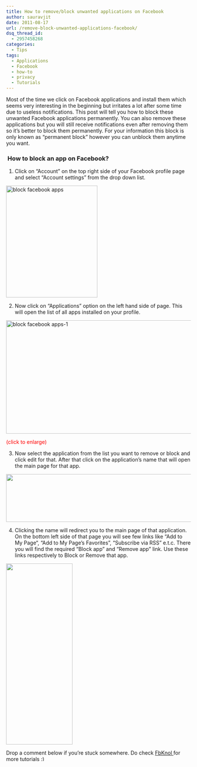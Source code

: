 ```yaml
---
title: How to remove/block unwanted applications on Facebook
author: sauravjit
date: 2011-08-17
url: /remove-block-unwanted-applications-facebook/
dsq_thread_id:
  - 2957458268
categories:
  - Tips
tags:
  - Applications
  - Facebook
  - how-to
  - privacy
  - Tutorials
---
```

Most of the time we click on Facebook applications and install them which seems very interesting in the beginning but irritates a lot after some time due to useless notifications. This post will tell you how to block these unwanted Facebook applications permanently. You can also remove these applications but you will still receive notifications even after removing them so it&#8217;s better to block them permanently. For your information this block is only known as &#8220;permanent block&#8221; however you can unblock them anytime you want.

###  How to block an app on Facebook?

1. Click on &#8220;Account&#8221; on the top right side of your Facebook profile page and select &#8220;Account settings&#8221; from the drop down list.

<img class="alignnone size-full  wp-image-52314" src="http://cdn.devilsworkshop.org/files/2011/08/block-facebook-apps.jpg" alt="block facebook apps" width="249" height="304" />

2. Now click on &#8220;Applications&#8221; option on the left hand side of page. This will open the list of all apps installed on your profile.

<a href="http://cdn.devilsworkshop.org/files/2011/08/block-facebook-apps-1.jpg" target="_blank"><img class="alignnone size-large wp-image-6649" src="http://cdn.devilsworkshop.org/files/2011/08/block-facebook-apps-1-600x308.jpg" alt="block facebook apps-1" width="600" height="308" /></a>

<span style="color: #ff0000">(click to enlarge)</span>

3. Now select the application from the list you want to remove or block and click edit for that. After that click on the application&#8217;s name that will open the main page for that app.

<img class="alignnone size-large wp-image-6651" src="http://cdn.devilsworkshop.org/files/2011/08/block-facebook-apps-2-600x130.jpg" alt="" width="600" height="130" />

4. Clicking the name will redirect you to the main page of that application. On the bottom left side of that page you will see few links like <a>&#8220;Add to My Page</a>&#8220;, &#8220;Add to My Page&#8217;s Favorites&#8221;, &#8220;Subscribe via RSS&#8221; e.t.c. There you will find the required &#8220;Block app&#8221; and &#8220;Remove app&#8221; link. Use these links respectively to Block or Remove that app.

<img class="alignnone size-full wp-image-6653" src="http://cdn.devilsworkshop.org/files/2011/08/1.jpg" alt="" width="181" height="492" />

Drop a comment below if you&#8217;re stuck somewhere. Do check <a href="http://www.fbknol.com" onclick="_gaq.push(['_trackEvent', 'outbound-article', 'http://www.fbknol.com', 'FbKnol ']);" >FbKnol </a>for more tutorials <img src="http://devilsworkshop.org/wp-includes/images/smilies/simple-smile.png" alt=":)" class="wp-smiley" style="height: 1em; max-height: 1em;" />
